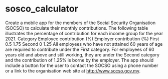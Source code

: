 # sosco_calculator

Create a mobile app for the members of the Social Security Organisation (SOCSO) to calculate their
monthly contributions. The following table illustrates the percentage of contribution for each income
group for the year 2021.
Category Employee contribution (%) Employer contribution (%)
First 0.5 1.75
Second 0 1.25
All employees who have not attained 60 years of age are required to contribute under the First category.
For employees of 60 years old and above and still working, they are under the Second category and
the contribution of 1.25% is borne by the employer.
The app should include a button for the user to contact the SOCSO using a phone number or a link to
the organisation web site at http://www.socso.gov.my.
